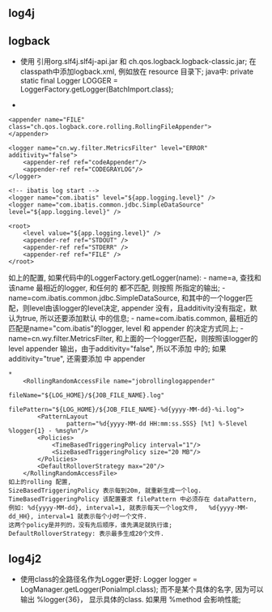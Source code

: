 ## log4j

## logback
   * 使用
   引用org.slf4j.slf4j-api.jar  和 ch.qos.logback.logback-classic.jar;
   在classpath中添加logback.xml,  例如放在 resource 目录下;
   java中: private static final Logger LOGGER       = LoggerFactory.getLogger(BatchImport.class);

   * 
   <?xml version="1.0" encoding="UTF-8"?>
<!-- Logback Configuration. -->
<configuration debug="true">
	<property name="app.output" value="/Users/leslie/IdeaProjects/Logs/sinensis"/>
	<appender name="STDOUT" class="ch.qos.logback.core.ConsoleAppender">
	</appender>

	<appender name="FILE" class="ch.qos.logback.core.rolling.RollingFileAppender">
	</appender>
	
	<logger name="cn.wy.filter.MetricsFilter" level="ERROR" additivity="false">
		<appender-ref ref="codeAppender"/>
		<appender-ref ref="CODEGRAYLOG"/>
	</logger>

	<!-- ibatis log start -->
	<logger name="com.ibatis" level="${app.logging.level}" />
	<logger name="com.ibatis.common.jdbc.SimpleDataSource" level="${app.logging.level}" />

	<root>
		<level value="${app.logging.level}" />
        <appender-ref ref="STDOUT" />
        <appender-ref ref="STDERR" />
		<appender-ref ref="FILE" />
	</root>
</configuration>
   如上的配置, 如果代码中的LoggerFactory.getLogger(name):
      - name=a, 查找和该name 最相近的logger, 和任何的<logger> 都不匹配, 则按照 <root> 所指定的输出;
      - name=com.ibatis.common.jdbc.SimpleDataSource,  和其中的一个logger匹配，则level由该logger的level决定, appender 没有，且additivity没有指定，默认为true, 所以还要添加默认<root> 中的信息;
      - name=com.ibatis.common, 最相近的匹配是name="com.ibatis"的logger, level 和 appender 的决定方式同上;
      - name=cn.wy.filter.MetricsFilter, 和上面的一个logger匹配，则按照该logger的level appender 输出，由于additivity="false", 所以不添加<root> 中的;   如果additivity="true", 还需要添加<root> 中 appender

    *
        <RollingRandomAccessFile name="jobrollinglogappender"
                                 fileName="${LOG_HOME}/${JOB_FILE_NAME}.log"
                                 filePattern="${LOG_HOME}/${JOB_FILE_NAME}-%d{yyyy-MM-dd}-%i.log">
            <PatternLayout
                    pattern="%d{yyyy-MM-dd HH:mm:ss.SSS} [%t] %-5level %logger{1} - %msg%n"/>
            <Policies>
                <TimeBasedTriggeringPolicy interval="1"/>
                <SizeBasedTriggeringPolicy size="20 MB"/>
            </Policies>
            <DefaultRolloverStrategy max="20"/>
        </RollingRandomAccessFile>
    如上的rolling 配置,
    SizeBasedTriggeringPolicy 表示每到20m, 就重新生成一个log.
    TimeBasedTriggeringPolicy 该配置要求 filePattern 中必须存在 dataPattern,  例如: %d{yyyy-MM-dd}, interval=1, 就表示每天一个log文件,   %d{yyyy-MM-dd_HH}, interval=1 就表示每个小时一个文件.
    这两个policy是并列的，没有先后顺序，谁先满足就执行谁;
    DefaultRolloverStrategy: 表示最多生成20个文件.

## log4j2
  * 使用class的全路径名作为Logger更好: Logger logger = LogManager.getLogger(PoniaImpl.class);
    而不是某个具体的名字, 因为可以输出 %logger{36}， 显示具体的class.  如果用 %method 会影响性能;   
    <PatternLayout pattern="%d{yyyy-MM-dd HH:mm:ss.SSS} [%t] %-5level %logger{1} - %msg%n"/>
